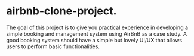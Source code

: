 # airbnb-clone-project.
The goal of this project is to give you practical experience in developing a simple booking and management system using AirBnB as a case study. A good booking system should have a simple but lovely UI/UX that allows users to perform basic functionalities.
